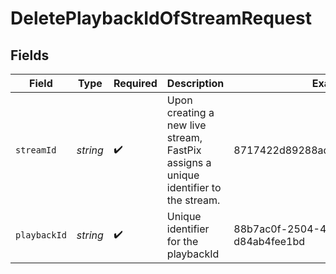 # DeletePlaybackIdOfStreamRequest


## Fields

| Field                                                                               | Type                                                                                | Required                                                                            | Description                                                                         | Example                                                                             |
| ----------------------------------------------------------------------------------- | ----------------------------------------------------------------------------------- | ----------------------------------------------------------------------------------- | ----------------------------------------------------------------------------------- | ----------------------------------------------------------------------------------- |
| `streamId`                                                                          | *string*                                                                            | :heavy_check_mark:                                                                  | Upon creating a new live stream, FastPix assigns a unique identifier to the stream. | 8717422d89288ad5958d4a86e9afe2a2                                                    |
| `playbackId`                                                                        | *string*                                                                            | :heavy_check_mark:                                                                  | Unique identifier for the playbackId                                                | 88b7ac0f-2504-4dd5-b7b4-d84ab4fee1bd                                                |